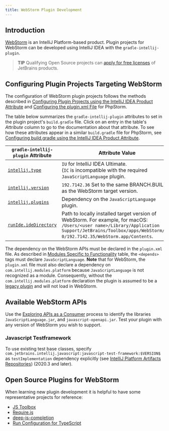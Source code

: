 ```yaml
---
title: WebStorm Plugin Development
---
```

<!-- Copyright 2000-2020 JetBrains s.r.o. and other contributors. Use of this source code is governed by the Apache 2.0 license that can be found in the LICENSE file. -->

## Introduction
[WebStorm](https://www.jetbrains.com/webstorm/) is an IntelliJ Platform-based product.
Plugin projects for WebStorm can be developed using IntelliJ IDEA with the `gradle-intellij-plugin`.

> **TIP** Qualifying Open Source projects can [apply for free licenses](https://www.jetbrains.com/community/opensource/) of JetBrains products.

## Configuring Plugin Projects Targeting WebStorm
The configuration of WebStorm plugin projects follows the methods described in [Configuring Plugin Projects using the IntelliJ IDEA Product Attribute](dev_alternate_products.md#configuring-plugin-projects-using-the-intellij-idea-product-attribute) and [Configuring the plugin.xml File](dev_alternate_products.md#configuring-pluginxml) for PhpStorm.

The table below summarizes the `gradle-intellij-plugin` attributes to set in the plugin project's `build.gradle` file.
Click on an entry in the table's *Attribute* column to go to the documentation about that attribute.
To see how these attributes appear in a similar `build.gradle` file for PhpStorm, see [Configuring build.gradle using the IntelliJ IDEA Product Attribute](/products/dev_alternate_products.md#configuring-buildgradle-using-the-intellij-idea-product-attribute).

| `gradle-intellij-plugin` Attribute | Attribute Value                                                                                                                                                                                           |
| ---------------------------------- | --------------------------------------------------------------------------------------------------------------------------------------------------------------------------------------------------------- |
| [`intellij.type`][properties]      | `IU` for IntelliJ IDEA Ultimate.<br>(`IC` is incompatible with the required `JavaScriptLanguage` plugin.                                                                                                  |
| [`intellij.version`][properties]   | `192.7142.36` Set to the same BRANCH.BUILD as the WebStorm target version.                                                                                                                                |
| [`intellij.plugins`][properties]   | Dependency on the `JavaScriptLanguage` plugin.                                                                                                                                                            |
| [`runIde.ideDirectory`][dsl]       | Path to locally installed target version of WebStorm. For example, for macOS:<br>`/Users/<user name>/Library/Application Support/JetBrains/Toolbox/apps/WebStorm/ch-0/192.7142.35/WebStorm.app/Contents`. |

[properties]: https://github.com/JetBrains/gradle-intellij-plugin/blob/master/README.md#intellij-platform-properties
[dsl]: https://github.com/JetBrains/gradle-intellij-plugin/blob/master/README.md#running-dsl

The dependency on the WebStorm APIs must be declared in the `plugin.xml` file.
As described in [Modules Specific to Functionality](/basics/getting_started/plugin_compatibility.md#modules-specific-to-functionality) table, the `<depends>` tags must declare `JavaScriptLanguage`.
**Note** that for WebStorm, the `plugin.xml` file must also declare a dependency on `com.intellij.modules.platform` because `JavaScriptLanguage` is not recognized as a module.
Consequently, without the `com.intellij.modules.platform` declaration the plugin is assumed to be a [legacy plugin](/basics/getting_started/plugin_compatibility.md#declaring-plugin-dependencies) and will not load in WebStorm.

## Available WebStorm APIs
Use the [Exploring APIs as a Consumer](/basics/getting_started/plugin_compatibility.md#exploring-apis-as-a-consumer) process to identify the libraries `JavaScriptLanguage.jar`, and `javascript-openapi.jar`.
Test your plugin with any version of WebStorm you wish to support.
                       
### Javascript Testframework
To use existing test base classes, specify `com.jetbrains.intellij.javascript:javascript-test-framework:$VERSION$` as `testImplementation` dependency explicitly (see [IntelliJ Platform Artifacts Repositories](/reference_guide/intellij_artifacts.md#gradle-example-for-an-individual-module-from-the-intellij-platform)) (2020.3 and later).

## Open Source Plugins for WebStorm
When learning new plugin development it is helpful to have some representative projects for reference:
* [JS Toolbox](https://github.com/andresdominguez/jsToolbox)
* [Require.js](https://github.com/Fedott/WebStormRequireJsPlugin)
* [deep-js-completion](https://github.com/klesun/deep-js-completion)
* [Run Configuration for TypeScript](https://plugins.jetbrains.com/plugin/10841-run-configuration-for-typescript)

